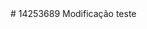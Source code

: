 <!DOCTYPE html>
<html>
<head>
	<title></title>
</head>
<body>
# 14253689
Modificação teste
</body>
</html>
